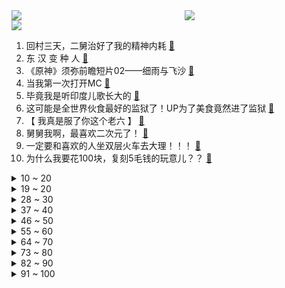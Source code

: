 <div >
	<a style="float:left;width:55%;" href = "https://github.com/anuraghazra/github-readme-stats">
	 <img src = "https://github-readme-stats.vercel.app/api?username=iuuuuuaena&theme=buefy&show_icons=true"/>
	</a>
	<a  style="float:right;width:45%" href = "https://github.com/anuraghazra/github-readme-stats">
	 <img  src="https://github-readme-stats.vercel.app/api/top-langs/?username=anuraghazra&layout=compact"/>
	</a>
	</div>

[![](https://img.shields.io/badge/jxd-@jxdgogogo.xyz-yellowgreen.svg)](https://www.jxdgogogo.xyz)<br>
1. 回村三天，二舅治好了我的精神内耗 [:link:](//www.bilibili.com/video/BV1MN4y177PB) <br>
2. 东 汉 变 种 人 [:link:](//www.bilibili.com/video/BV1ZB4y1Y7Hm) <br>
3. 《原神》须弥前瞻短片02——细雨与飞沙 [:link:](//www.bilibili.com/video/BV1UU4y1i72S) <br>
4. 当我第一次打开MC [:link:](//www.bilibili.com/video/BV16t4y157gM) <br>
5. 毕竟我是听印度儿歌长大的 [:link:](//www.bilibili.com/video/BV1ZB4y187Kp) <br>
6. 这可能是全世界伙食最好的监狱了！UP为了美食竟然进了监狱 [:link:](//www.bilibili.com/video/BV1oN4y1j7ZE) <br>
7. 【 我真是服了你这个老六 】 [:link:](//www.bilibili.com/video/BV1CG411n7JQ) <br>
8. 舅舅我啊，最喜欢二次元了！ [:link:](//www.bilibili.com/video/BV1Wa411D74Q) <br>
9. 一定要和喜欢的人坐双层火车去大理！！！ [:link:](//www.bilibili.com/video/BV13a411u7eK) <br>
10. 为什么我要花100块，复刻5毛钱的玩意儿？？ [:link:](//www.bilibili.com/video/BV1CG411H795) <br>
<details>
<summary>10 ~ 20</summary>

11. 【自制】我做了一把 模 块 化 机 械 键 盘 !【软核】 [:link:](//www.bilibili.com/video/BV19V4y1J7Hx) <br>
12. 一直在模仿，从未被超越 [:link:](//www.bilibili.com/video/BV1ye4y197Q4) <br>
13. 兄弟齐心，七百来斤 [:link:](//www.bilibili.com/video/BV1QG411n77R) <br>
14. 【原神】⚡️一 切 为 了 至 冬⚡️ [:link:](//www.bilibili.com/video/BV1Mr4y1L7SD) <br>
15. 谭sir直播带货了！他掉坑里了！他翻车了！ [:link:](//www.bilibili.com/video/BV1E94y1X7yw) <br>
16. 刑啊，给我耍把戏是吧？ [:link:](//www.bilibili.com/video/BV1UY4y1A7wt) <br>
17. 《开水白菜》，今天我向它发起挑战！ [:link:](//www.bilibili.com/video/BV1eN4y1j74F) <br>
18. 《 最 伟 大 的 主 C 》 [:link:](//www.bilibili.com/video/BV1zG411n7Ww) <br>
19. 泡泡糖机里有那些口味？那些up主在美国品尝过的【猫和老鼠】美食 [:link:](//www.bilibili.com/video/BV1Ed4y1S7Xo) <br>
</details>
<details>
<summary>19 ~ 20</summary>

20. 吕宋岛上如何玩骑兵？【小约翰】 [:link:](//www.bilibili.com/video/BV1Rg411Z7LV) <br>
21. 实拍立体机动装置！燃烧的经费！燃烧的梦想！ [:link:](//www.bilibili.com/video/BV1ct4y1L7en) <br>
22. 《 奇 怪 的 沙 雕 增 加 了 》 [:link:](//www.bilibili.com/video/BV1CY4y1j71u) <br>
23. 【真人版火影】超 级 还 原！ [:link:](//www.bilibili.com/video/BV1aN4y1j7FR) <br>
24. emoji看完真的会栓Q [:link:](//www.bilibili.com/video/BV1yF411K7cE) <br>
25. 让女人疯掉的三个字！ [:link:](//www.bilibili.com/video/BV1na411u7zT) <br>
26. 西 北 男 人 的 全 新 变 身（2） [:link:](//www.bilibili.com/video/BV1se4y1Q72n) <br>
27. 【warma/怒九】让我们快乐地搬家吧！ [:link:](//www.bilibili.com/video/BV1LN4y17785) <br>
28. 主线动画《明日方舟：黎明前奏》先导PV2 [:link:](//www.bilibili.com/video/BV1RS4y177yB) <br>
</details>
<details>
<summary>28 ~ 30</summary>

29. 树叶和白姨正式官宣！并且直播连麦甜蜜互动！祝福叶哥！ [:link:](//www.bilibili.com/video/BV1fg411y7ba) <br>
30. 豆瓣8.4却曾紧急撤档，上映后排片量低至1%，我必须抢救一下这部国产最佳！【洞察社会系列77】 [:link:](//www.bilibili.com/video/BV1Jr4y1778F) <br>
31. 【时代少年团】《绝配》MV [:link:](//www.bilibili.com/video/BV1ja411U7Ua) <br>
32. 第一次坐上公益慢火车，原来中国速度的背后，是中国温度！ [:link:](//www.bilibili.com/video/BV1hd4y1S7ij) <br>
33. 耗时120天！潜入海底，拍下珊瑚5亿年的秘密！ [:link:](//www.bilibili.com/video/BV1m94y1S7ma) <br>
34. 千万不要和情侣去跳舞！ [:link:](//www.bilibili.com/video/BV1LB4y1e7o7) <br>
35. 最好看的发型，我给每个人都找到了！【晓观】 [:link:](//www.bilibili.com/video/BV18B4y187RR) <br>
36. 【原神配音】法外狂徒一一申鹤 [:link:](//www.bilibili.com/video/BV1tT411E7Un) <br>
37. 作业，但是看了让人满头问号 [:link:](//www.bilibili.com/video/BV19W4y117BE) <br>
</details>
<details>
<summary>37 ~ 40</summary>

38. 你真以为我是一个人？ [:link:](//www.bilibili.com/video/BV14B4y187Cz) <br>
39. 这真的是碳基生物能吃的玩意吗？？？ [:link:](//www.bilibili.com/video/BV1194y1S7PP) <br>
40. 这样的结局是老板万万没想到的 [:link:](//www.bilibili.com/video/BV14V4y177Mo) <br>
41. 坤 坤 打 美 国 人 [:link:](//www.bilibili.com/video/BV1mG411n7Xu) <br>
42. 我曾是个体面人！直到上了梁山……《水浒传》P31 [:link:](//www.bilibili.com/video/BV1gB4y1e7G4) <br>
43. 无限制随意搭配女朋友？？我的机会来了！！！ [:link:](//www.bilibili.com/video/BV11Y4y1j7KW) <br>
44. “王大队长给我耍把戏” [:link:](//www.bilibili.com/video/BV1G34y1n7HJ) <br>
45. 老厨师陈宗明探店（查作业），济南【诚源鲁菜】。 [:link:](//www.bilibili.com/video/BV19W4y117F4) <br>
46. 接下来，轮到我们采访了！ [:link:](//www.bilibili.com/video/BV1hB4y187BB) <br>
</details>
<details>
<summary>46 ~ 50</summary>

47. 翻出七年前的同学录，我好像错过了她。 [:link:](//www.bilibili.com/video/BV1DB4y1Y7EP) <br>
48. 兰轩村庄食坊  厨子探店¥217？ [:link:](//www.bilibili.com/video/BV1tF411P72J) <br>
49. 我开了一家“免费”中国制造24小时快闪店！ [:link:](//www.bilibili.com/video/BV13F411K7Uu) <br>
50. 孤独的动物园，80多岁老人坚守30多年只为这些动物有饭吃 [:link:](//www.bilibili.com/video/BV1Ka411T7Fg) <br>
51. 如何给兄弟戒掉网瘾... [:link:](//www.bilibili.com/video/BV1Q94y1S7uH) <br>
52. 别 惹 晒！【TheShy的奇妙冒险02】 [:link:](//www.bilibili.com/video/BV1Xg411Z7hw) <br>
53. 我和我的冤种兄弟之车辆没油！ [:link:](//www.bilibili.com/video/BV1rG411H7hh) <br>
54. 漠叔与火箭小镇村民达到共嬴，相处很融洽 [:link:](//www.bilibili.com/video/BV1tY4y1j7tn) <br>
55. “栓Q哥”带你乘高铁 逛阳朔！ [:link:](//www.bilibili.com/video/BV1PT411E7bH) <br>
</details>
<details>
<summary>55 ~ 60</summary>

56. 真会看人下菜碟，见到春卷立马开始装起来了 [:link:](//www.bilibili.com/video/BV1tV4y177A1) <br>
57. 《在火星放飞机》 [:link:](//www.bilibili.com/video/BV1kt4y157Mb) <br>
58. 这条路竟然会唱歌 [:link:](//www.bilibili.com/video/BV1xe4y1977M) <br>
59. 成语接龙吗？我先来：为所欲为... [:link:](//www.bilibili.com/video/BV1VV4y1J7Lp) <br>
60. 这才是夏天最顶级的夜宵！！ [:link:](//www.bilibili.com/video/BV1MW4y1276U) <br>
61. 【崩坏3】少女，泳装，夏日时光！ [:link:](//www.bilibili.com/video/BV1fB4y1Y7zt) <br>
62. 🐓鸡你太美，但是已黑化🐓 [:link:](//www.bilibili.com/video/BV1iG411n7EE) <br>
63. 尽快疏散！日本樱岛火山再度喷发 警戒级别升至最高！ [:link:](//www.bilibili.com/video/BV1yY4y1j7PF) <br>
64. 现在的小区名取得真是让人无家可归 [:link:](//www.bilibili.com/video/BV1Qt4y157kT) <br>
</details>
<details>
<summary>64 ~ 70</summary>

65. 琴声响起，别回头。【陆时已作答】 [:link:](//www.bilibili.com/video/BV1aB4y187LC) <br>
66. 当你需要想方设法进入「地下世界」!!？ [:link:](//www.bilibili.com/video/BV1mB4y1k766) <br>
67. 【荒野大镖客2】我的亚瑟比任何人都需要救赎 （限时回归） [:link:](//www.bilibili.com/video/BV1Sg411y7F6) <br>
68. 我能被我的朋友气到发疯 [:link:](//www.bilibili.com/video/BV1gr4y1L7c6) <br>
69. “我为广西而战！” [:link:](//www.bilibili.com/video/BV1Xd4y1S7JC) <br>
70. 【花小烙】荨麻疹是怎么形成的？为什么会这么痒！ [:link:](//www.bilibili.com/video/BV1Sa411M7j9) <br>
71. 拖更100天，我们拍了B站最还原「青钢影」cosplay [:link:](//www.bilibili.com/video/BV1UB4y187rw) <br>
72. 约 尔 蹦 迪 2.0，跳 极 乐 净 土！❤️【咬人猫】 [:link:](//www.bilibili.com/video/BV13W4y127j6) <br>
73. 老外：对面那群外乡人扔煤气罐砸我们 [:link:](//www.bilibili.com/video/BV1za411D73r) <br>
</details>
<details>
<summary>73 ~ 80</summary>

74. 【罗翔】刚离婚也是离婚，性历史会影响性侵的成立吗？ [:link:](//www.bilibili.com/video/BV1ja411D7A2) <br>
75. 这个游戏讨论的还是太过于超前了 [:link:](//www.bilibili.com/video/BV1dg411y7mN) <br>
76. 第一次，也是最后一次和你睡！ [:link:](//www.bilibili.com/video/BV1ES4y1E7HR) <br>
77. 自己乖乖吃肠肠，不争不抢吃一根拿一根 [:link:](//www.bilibili.com/video/BV1xr4y177F1) <br>
78. 她问我能不能去对面蛋糕店扫码换零钱给她的时候 心里突然难过了一下 [:link:](//www.bilibili.com/video/BV1fF411K7Yr) <br>
79. 请 勿 嘻 水~ [:link:](//www.bilibili.com/video/BV1FT411E7bL) <br>
80. 没想到，我有了新的爷爷。 [:link:](//www.bilibili.com/video/BV1Hd4y1S76L) <br>
81. 女子36岁就当奶奶 这样的“少奶奶”真的好吗？ [:link:](//www.bilibili.com/video/BV1he4y197dq) <br>
82. 艾  尔  登  神  王#4 [:link:](//www.bilibili.com/video/BV1Xa411K7A6) <br>
</details>
<details>
<summary>82 ~ 90</summary>

83. 我雷霆之王这一拳下去！你顶得住嘛！！！ [:link:](//www.bilibili.com/video/BV1zt4y1573U) <br>
84. 《时空中的绘旅人》全新活动「与卿书」PV首曝：情丝深缔，眷属同心 [:link:](//www.bilibili.com/video/BV1ie4y197Lx) <br>
85. 好听吗？好听多听点 [:link:](//www.bilibili.com/video/BV1ja411D7Fa) <br>
86. 技术性测试回顾 | Suonare [:link:](//www.bilibili.com/video/BV1HY4y1j7ie) <br>
87. 这个救命钱千万不能省，这对农村夫妇，因为不懂，觉得社保医保这些东西没用，丈夫就没给妻子买，结果妻子最近却查出了#胃癌 [:link:](//www.bilibili.com/video/BV1EU4y1i7Cn) <br>
88. 反方向的钟 [:link:](//www.bilibili.com/video/BV1rr4y1L76Q) <br>
89. 【官方MV】 法老Pharaoh —《无名之辈》 [:link:](//www.bilibili.com/video/BV1Ed4y1D7G3) <br>
90. 游戏注册现状 [:link:](//www.bilibili.com/video/BV1FT411E7DY) <br>
91. 公园里人流少，平时铁匠大叔也挺拮据的。这一次咱们一下子把他未来很长时间的订单包圆了。对于这个俄儸斯家庭是个非常大的帮助。他和快到叛逆期的大儿子也多了在一起的时光 [:link:](//www.bilibili.com/video/BV1Za411M7Vc) <br>
</details>
<details>
<summary>91 ~ 100</summary>

92. 透明手表。下集预告 [:link:](//www.bilibili.com/video/BV1Da411S7gt) <br>
93. 这 就 是 真 的 暑 假 吗？ [:link:](//www.bilibili.com/video/BV1GB4y1e7Uu) <br>
94. 303s 记忆中你青蒜的脸 [:link:](//www.bilibili.com/video/BV1Wt4y1L73P) <br>
95. “心若有所向往，何惧道阻且长。” [:link:](//www.bilibili.com/video/BV1Be4y197fA) <br>
96. 守护千万次，不如保护一次 [:link:](//www.bilibili.com/video/BV1xr4y177as) <br>
97. 谁能想到被狗子带大的猫居然是这样？！ [:link:](//www.bilibili.com/video/BV1Gt4y1574b) <br>
98. “ 公 主 抱 ，全 场 爆 ！”  丝滑炸裂踩点 [:link:](//www.bilibili.com/video/BV1wY4y1j7NF) <br>
99. 20分钟详解日本经济泡沫 [:link:](//www.bilibili.com/video/BV1NY4y1j71V) <br>
100. 夏日利器，好吃不腻！ [:link:](//www.bilibili.com/video/BV1pV4y1J78D) <br>
</details>
